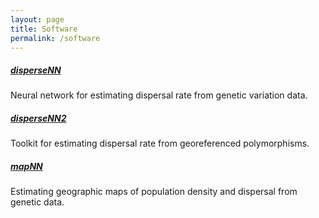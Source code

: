 ```yaml
---
layout: page
title: Software
permalink: /software
---
```



##### [disperseNN](https://github.com/kr-colab/disperseNN)
Neural network for estimating dispersal rate from genetic variation data.

##### [disperseNN2](https://dispersenn2.readthedocs.io/en/latest/)
Toolkit for estimating dispersal rate from georeferenced polymorphisms.

##### [mapNN](https://github.com/kr-colab/mapNN)
Estimating geographic maps of population density and dispersal from genetic data.
